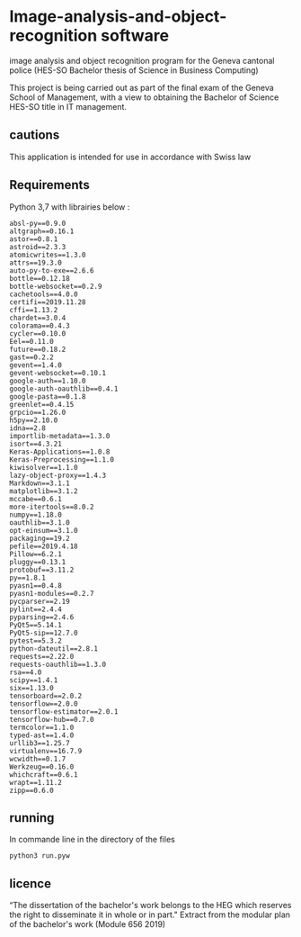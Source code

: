 # Image-analysis-and-object-recognition software
image analysis and object recognition program for the Geneva cantonal police (HES-SO Bachelor thesis of Science in Business Computing)

This project is being carried out as part of the final exam of the Geneva School of Management, with a view to obtaining the Bachelor of Science HES-SO title in IT management.

## cautions
This application is intended for use in accordance with Swiss law
## Requirements
Python 3,7 with librairies below :
```
absl-py==0.9.0
altgraph==0.16.1
astor==0.8.1
astroid==2.3.3
atomicwrites==1.3.0
attrs==19.3.0
auto-py-to-exe==2.6.6
bottle==0.12.18
bottle-websocket==0.2.9
cachetools==4.0.0
certifi==2019.11.28
cffi==1.13.2
chardet==3.0.4
colorama==0.4.3
cycler==0.10.0
Eel==0.11.0
future==0.18.2
gast==0.2.2
gevent==1.4.0
gevent-websocket==0.10.1
google-auth==1.10.0
google-auth-oauthlib==0.4.1
google-pasta==0.1.8
greenlet==0.4.15
grpcio==1.26.0
h5py==2.10.0
idna==2.8
importlib-metadata==1.3.0
isort==4.3.21
Keras-Applications==1.0.8
Keras-Preprocessing==1.1.0
kiwisolver==1.1.0
lazy-object-proxy==1.4.3
Markdown==3.1.1
matplotlib==3.1.2
mccabe==0.6.1
more-itertools==8.0.2
numpy==1.18.0
oauthlib==3.1.0
opt-einsum==3.1.0
packaging==19.2
pefile==2019.4.18
Pillow==6.2.1
pluggy==0.13.1
protobuf==3.11.2
py==1.8.1
pyasn1==0.4.8
pyasn1-modules==0.2.7
pycparser==2.19
pylint==2.4.4
pyparsing==2.4.6
PyQt5==5.14.1
PyQt5-sip==12.7.0
pytest==5.3.2
python-dateutil==2.8.1
requests==2.22.0
requests-oauthlib==1.3.0
rsa==4.0
scipy==1.4.1
six==1.13.0
tensorboard==2.0.2
tensorflow==2.0.0
tensorflow-estimator==2.0.1
tensorflow-hub==0.7.0
termcolor==1.1.0
typed-ast==1.4.0
urllib3==1.25.7
virtualenv==16.7.9
wcwidth==0.1.7
Werkzeug==0.16.0
whichcraft==0.6.1
wrapt==1.11.2
zipp==0.6.0

```
## running 
In commande line in the directory of the files
```
python3 run.pyw
```

## licence
“The dissertation of the bachelor's work belongs to the HEG which reserves the right to disseminate it in whole or in part." Extract from the modular plan of the bachelor's work (Module 656 2019)
